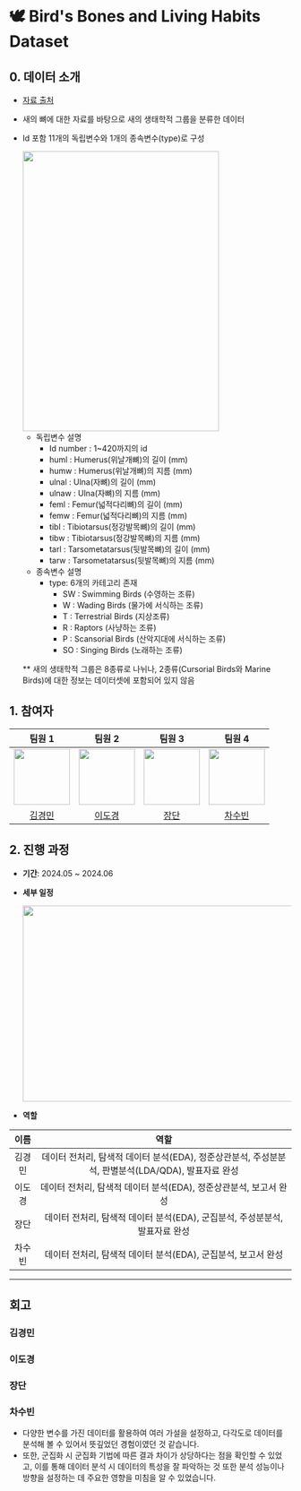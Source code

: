 # **🕊 Bird's Bones and Living Habits Dataset**

## **0. 데이터 소개**
- [자료 출처](https://www.kaggle.com/datasets/zhangjuefei/birds-bones-and-living-habits/data) 
- 새의 뼈에 대한 자료를 바탕으로 새의 생태학적 그룹을 분류한 데이터
- Id 포함 11개의 독립변수와 1개의 종속변수(type)로 구성
  
  <img src = "https://github.com/chasubeen/Birds/assets/98953721/9190a656-fb9a-4d7f-927d-568d5673e3a0" height = 500 width = 350>
  
  - 독립변수 설명
    - Id number : 1~420까지의 id
    - huml : Humerus(위날개뼈)의 길이 (mm)
    - humw : Humerus(위날개뼈)의 지름 (mm)
    - ulnal : Ulna(자뼈)의 길이 (mm)
    - ulnaw : Ulna(자뼈)의 지름 (mm)
    - feml : Femur(넓적다리뼈)의 길이 (mm)
    - femw : Femur(넓적다리뼈)의 지름 (mm)
    - tibl : Tibiotarsus(정강발목뼈)의 길이 (mm)
    - tibw : Tibiotarsus(정강발목뼈)의 지름 (mm)
    - tarl : Tarsometatarsus(뒷발목뼈)의 길이 (mm)
    - tarw : Tarsometatarsus(뒷발목뼈)의 지름 (mm)
  - 종속변수 설명
    - type: 6개의 카테고리 존재
      - SW : Swimming Birds (수영하는 조류)
      - W : Wading Birds (물가에 서식하는 조류)
      - T : Terrestrial Birds (지상조류)
      - R : Raptors (사냥하는 조류)
      - P : Scansorial Birds (산악지대에 서식하는 조류)
      - SO : Singing Birds (노래하는 조류)    
  
  ** 새의 생태학적 그룹은 8종류로 나뉘나, 2종류(Cursorial Birds와 Marine Birds)에 대한 정보는 데이터셋에 포함되어 있지 않음

## **1. 참여자**
|**팀원 1**|**팀원 2**|**팀원 3**|**팀원 4**|
|:----------:|:----------:|:----------:|:----------:|
|<img src="https://github.com/chasubeen/Birds/assets/98953721/d0c36724-2af3-44f6-be26-b689db0cd52f" width = 100 height = 100>|<img src = "https://github.com/chasubeen/Birds/assets/98953721/d3770423-221a-4e58-9a62-fe0ac32731ef" width = 100 height = 100>|<img src = "" width = 100 height = 100>|<img src = "https://github.com/chasubeen/Birds/assets/98953721/897c44b7-c0d5-46ba-98d4-fb9e5b39a83e" width = 100 height = 100>|
|[김경민](https://github.com/kkyung0131)|[이도경](https://github.com/dklee1118)|[장단]()|[차수빈](https://github.com/chasubeen)|

## **2. 진행 과정**
- **기간**: 2024.05 ~ 2024.06
- **세부 일정**
  
  <img src = "https://github.com/chasubeen/Birds/assets/98953721/60af38ae-5c00-4f40-8be9-aae8d9c8e106" width = 600 height = 350>

- **역할**
  
|**이름**|**역할**|
|:-----:|:----------:|
|김경민|데이터 전처리, 탐색적 데이터 분석(EDA), 정준상관분석, 주성분분석, 판별분석(LDA/QDA), 발표자료 완성|
|이도경|데이터 전처리, 탐색적 데이터 분석(EDA), 정준상관분석, 보고서 완성|
|장단|데이터 전처리, 탐색적 데이터 분석(EDA), 군집분석, 주성분분석, 발표자료 완성|
|차수빈|데이터 전처리, 탐색적 데이터 분석(EDA), 군집분석, 보고서 완성|

---
## **회고**
### **김경민**

### **이도경**

### **장단**

### **차수빈**
- 다양한 변수를 가진 데이터를 활용하여 여러 가설을 설정하고, 다각도로 데이터를 분석해 볼 수 있어서 뜻깊었던 경험이였던 것 같습니다.
- 또한, 군집화 시 군집화 기법에 따른 결과 차이가 상당하다는 점을 확인할 수 있었고, 이를 통해 데이터 분석 시 데이터의 특성을 잘 파악하는 것 또한 분석 성능이나 방향을 설정하는 데 주요한 영향을 미침을 알 수 있었습니다.
